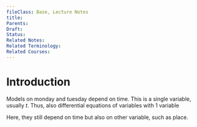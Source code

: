 ```yaml
---
fileClass: Base, Lecture Notes
title: 
Parents: 
Draft: 
Status: 
Related Notes: 
Related Terminology: 
Related Courses: 
---
```

# Introduction
Models on monday and tuesday depend on time. This is a single variable, usually $t$. Thus, also differential equations of variables with 1 variable

Here, they still depend on time but also on other variable, such as place. 